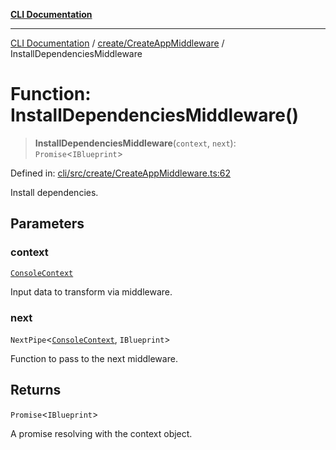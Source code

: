 [**CLI Documentation**](../../../README.md)

***

[CLI Documentation](../../../README.md) / [create/CreateAppMiddleware](../README.md) / InstallDependenciesMiddleware

# Function: InstallDependenciesMiddleware()

> **InstallDependenciesMiddleware**(`context`, `next`): `Promise`\<`IBlueprint`\>

Defined in: [cli/src/create/CreateAppMiddleware.ts:62](https://github.com/stonemjs/cli/blob/df49bf1f270a78a61946870e36ae0b10d02482b3/src/create/CreateAppMiddleware.ts#L62)

Install dependencies.

## Parameters

### context

[`ConsoleContext`](../../../declarations/interfaces/ConsoleContext.md)

Input data to transform via middleware.

### next

`NextPipe`\<[`ConsoleContext`](../../../declarations/interfaces/ConsoleContext.md), `IBlueprint`\>

Function to pass to the next middleware.

## Returns

`Promise`\<`IBlueprint`\>

A promise resolving with the context object.
